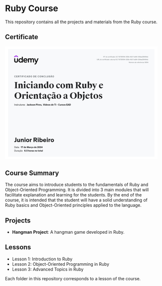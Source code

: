 # Ruby Course

This repository contains all the projects and materials from the Ruby course.

## Certificate

![Certificate](certificate.jpg)

## Course Summary

The course aims to introduce students to the fundamentals of Ruby and Object-Oriented Programming. It is divided into 3 main modules that will facilitate explanation and learning for the students. By the end of the course, it is intended that the student will have a solid understanding of Ruby basics and Object-Oriented principles applied to the language.

## Projects

- **Hangman Project**: A hangman game developed in Ruby.

## Lessons

- Lesson 1: Introduction to Ruby
- Lesson 2: Object-Oriented Programming in Ruby
- Lesson 3: Advanced Topics in Ruby

Each folder in this repository corresponds to a lesson of the course.

